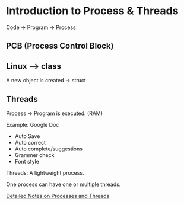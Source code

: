 # Introduction to Process & Threads

Code -> Program -> Process

## PCB (Process Control Block)

## Linux --> class

A new object is created -> struct

## Threads

Process -> Program is executed. (RAM)

Example: Google Doc
- Auto Save
- Auto correct
- Auto complete/suggestions
- Grammer check
- Font style

Threads: A lightweight process.

One process can have one or multiple threads. 


[Detailed Notes on Processes and Threads](https://github.com/KingsGambitLab/Lecture_Notes/blob/master/Non-DSA%20Notes/LLD1%20Notes/Concurrency%2001%20-%20Processes%20%26%20Threads.md)
